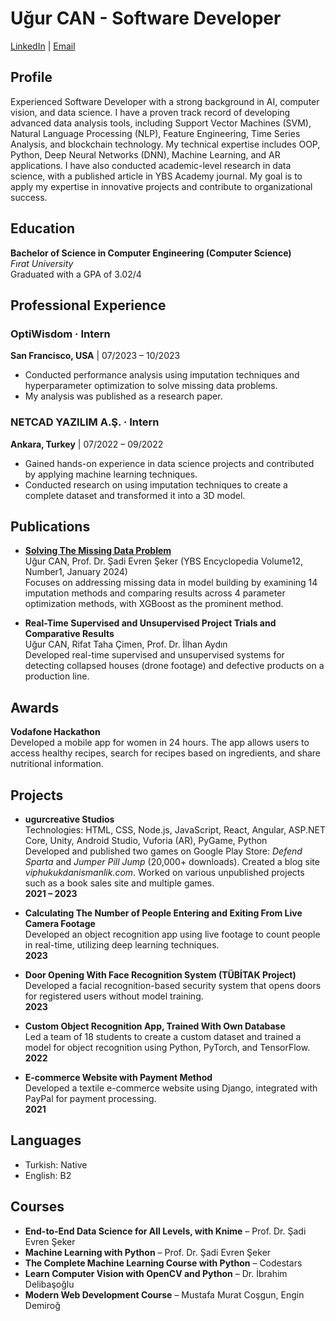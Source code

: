 # Uğur CAN - Software Developer

[LinkedIn](https://linkedin.com/in/u%C4%9Fur-can-a1a72a209) | [Email](mailto:ugurcanmail@yandex.com)

## Profile

Experienced Software Developer with a strong background in AI, computer vision, and data science. I have a proven track record of developing advanced data analysis tools, including Support Vector Machines (SVM), Natural Language Processing (NLP), Feature Engineering, Time Series Analysis, and blockchain technology. My technical expertise includes OOP, Python, Deep Neural Networks (DNN), Machine Learning, and AR applications. I have also conducted academic-level research in data science, with a published article in YBS Academy journal. My goal is to apply my expertise in innovative projects and contribute to organizational success.

## Education

**Bachelor of Science in Computer Engineering (Computer Science)**  
*Fırat University*  
Graduated with a GPA of 3.02/4

## Professional Experience

### OptiWisdom · Intern  
**San Francisco, USA** | 07/2023 – 10/2023  
- Conducted performance analysis using imputation techniques and hyperparameter optimization to solve missing data problems.  
- My analysis was published as a research paper.  

### NETCAD YAZILIM A.Ş. · Intern  
**Ankara, Turkey** | 07/2022 – 09/2022  
- Gained hands-on experience in data science projects and contributed by applying machine learning techniques.  
- Conducted research on using imputation techniques to create a complete dataset and transformed it into a 3D model.

## Publications

- **[Solving The Missing Data Problem](https://ybsansiklopedi.com/wp-content/uploads/2023/10/Eksik-Veri-Problemi-1.pdf)**  
  Uğur CAN, Prof. Dr. Şadi Evren Şeker (YBS Encyclopedia Volume12, Number1, January 2024)  
  Focuses on addressing missing data in model building by examining 14 imputation methods and comparing results across 4 parameter optimization methods, with XGBoost as the prominent method.

- **Real-Time Supervised and Unsupervised Project Trials and Comparative Results**  
  Uğur CAN, Rifat Taha Çimen, Prof. Dr. İlhan Aydın  
  Developed real-time supervised and unsupervised systems for detecting collapsed houses (drone footage) and defective products on a production line.

## Awards

**Vodafone Hackathon**  
Developed a mobile app for women in 24 hours. The app allows users to access healthy recipes, search for recipes based on ingredients, and share nutritional information.

## Projects

- **ugurcreative Studios**  
  Technologies: HTML, CSS, Node.js, JavaScript, React, Angular, ASP.NET Core, Unity, Android Studio, Vuforia (AR), PyGame, Python  
  Developed and published two games on Google Play Store: *Defend Sparta* and *Jumper Pill Jump* (20,000+ downloads). Created a blog site *viphukukdanismanlik.com*. Worked on various unpublished projects such as a book sales site and multiple games.  
  **2021 – 2023**

- **Calculating The Number of People Entering and Exiting From Live Camera Footage**  
  Developed an object recognition app using live footage to count people in real-time, utilizing deep learning techniques.  
  **2023**

- **Door Opening With Face Recognition System (TÜBİTAK Project)**  
  Developed a facial recognition-based security system that opens doors for registered users without model training.  
  **2023**

- **Custom Object Recognition App, Trained With Own Database**  
  Led a team of 18 students to create a custom dataset and trained a model for object recognition using Python, PyTorch, and TensorFlow.  
  **2022**

- **E-commerce Website with Payment Method**  
  Developed a textile e-commerce website using Django, integrated with PayPal for payment processing.  
  **2021**

## Languages

- Turkish: Native  
- English: B2

## Courses

- **End-to-End Data Science for All Levels, with Knime** – Prof. Dr. Şadi Evren Şeker  
- **Machine Learning with Python** – Prof. Dr. Şadi Evren Şeker  
- **The Complete Machine Learning Course with Python** – Codestars  
- **Learn Computer Vision with OpenCV and Python** – Dr. İbrahim Delibaşoğlu  
- **Modern Web Development Course** – Mustafa Murat Coşgun, Engin Demiroğ
